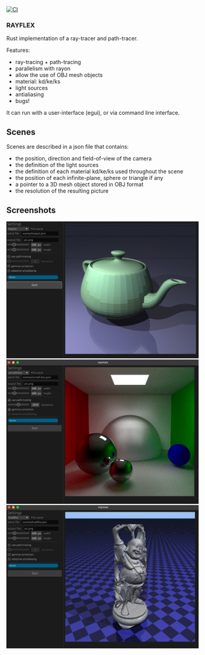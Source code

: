 [![CI](https://github.com/mx4/rayflex/actions/workflows/ci.yml/badge.svg)](https://github.com/mx4/rayflex/actions/workflows/ci.yml)

### RAYFLEX

Rust implementation of a ray-tracer and path-tracer.

Features:
 - ray-tracing + path-tracing
 - parallelism with rayon
 - allow the use of OBJ mesh objects
 - material: kd/ke/ks
 - light sources
 - antialiasing
 - bugs!

It can run with a user-interface (egui), or via command line interface.

## Scenes
Scenes are described in a json file that contains:
 - the position, direction and field-of-view of the camera
 - the definition of the light sources
 - the definition of each material kd/ke/ks used throughout the scene
 - the position of each infinite-plane, sphere or triangle if any
 - a pointer to a 3D mesh object stored in OBJ format
 - the resolution of the resulting picture

## Screenshots
![teapot](./assets/teapot.png)
![cornell-box](./assets/cornell-box.png)
![buddha](./assets/buddha.png)
